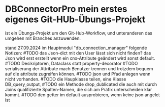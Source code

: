 # DBConnectorPro mein erstes eigenes Git-HUb-Übungs-Projekt
ist ein Übungs-Projekt um den Git-Hub-Workflow, und unteranderen das umgehen mit Branches anzuwenden.

stand 27.09.2024 im Hauptmodul "db_connection_manager" folgende Notizen:
#TODO das Json-dict mit den User lässt sich nicht finden? das Json wird erst erstellt wenn ein cnx-Attribute geändert wird sonst default.
#TODO Desikriptoren,  Dataclass statt property-decorator 
#TODO serialiserung der Attribute mach Benutzer trennen und trotzdem bequem auf die attribute zugreifen können. 
#TODO json und Pfad anlegen wenn nicht vorhanden. 
#TODO die Haupklasse teilen, eine Klasse DB_query_output,
#TODO ein Methode drop_dublicated die auch mit durch Joins qualifizierte Spalten-Namen, die sich am Präfix unterscheiden klar kommt. 
#TODO den getter im default ausprobieren, wenn keine json angelet ist
